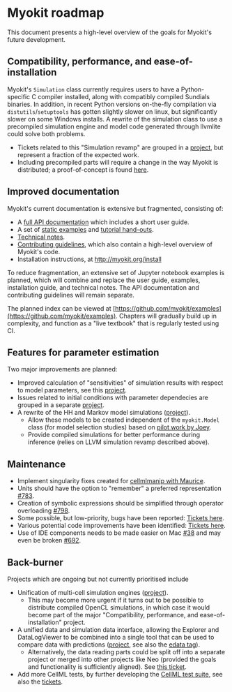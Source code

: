 # Myokit roadmap

This document presents a high-level overview of the goals for Myokit's future development.

## Compatibility, performance, and ease-of-installation

Myokit's `Simulation` class currently requires users to have a Python-specific C compiler installed, along with compatibly compiled Sundials binaries.
In addition, in recent Python versions on-the-fly compilation via `distutils`/`setuptools` has gotten slightly slower on linux, but significantly slower on some Windows installs.
A rewrite of the simulation class to use a precompiled simulation engine and model code generated through llvmlite could solve both problems.

- Tickets related to this "Simulation revamp" are grouped in a [project](https://github.com/myokit/myokit/projects/5), but represent a fraction of the expected work.
- Including precompiled parts will require a change in the way Myokit is distributed; a proof-of-concept is found [here](https://github.com/myokit/beta/).

## Improved documentation

Myokit's current documentation is extensive but fragmented, consisting of:

- A [full API documentation](https://myokit.readthedocs.io/) which includes a short user guide.
- A set of [static examples](http://myokit.org/examples/) and [tutorial hand-outs](http://myokit.org/tutorial/).
- [Technical notes](https://github.com/myokit/examples#technical-notes).
- [Contributing guidelines](https://github.com/myokit/myokit/blob/main/CONTRIBUTING.md), which also contain a high-level overview of Myokit's code.
- Installation instructions, at http://myokit.org/install

To reduce fragmentation, an extensive set of Jupyter notebook examples is planned, which will combine and replace the user guide, examples, installation guide, and technical notes.
The API documentation and contributing guidelines will remain separate.

The planned index can be viewed at [https://github.com/myokit/examples](https://github.com/myokit/examples).
Chapters will gradually build up in complexity, and function as a "live textbook" that is regularly tested using CI.

## Features for parameter estimation

Two major improvements are planned:

- Improved calculation of "sensitivities" of simulation results with respect to model parameters, see this [project](https://github.com/myokit/myokit/projects/6).
 - Issues related to initial conditions with parameter dependecies are grouped in a separate [project](https://github.com/myokit/myokit/projects/13).
- A rewrite of the HH and Markov model simulations ([project](https://github.com/myokit/myokit/projects/8)).
  - Allow these models to be created independent of the `myokit.Model` class (for model selection studies) based on [pilot work by Joey](https://github.com/CardiacModelling/markov-builder).
  - Provide compiled simulations for better performance during inference (relies on LLVM simulation revamp described above).

## Maintenance

- Implement singularity fixes created for [cellmlmanip with Maurice](https://github.com/myokit/myokit/issues/809).
- Units should have the option to "remember" a preferred representation [#783](https://github.com/myokit/myokit/issues/783).
- Creation of symbolic expressions should be simplified through operator overloading [#798](https://github.com/myokit/myokit/issues/798).
- Some possible, but low-priority, bugs have been reported: [Tickets here](https://github.com/myokit/myokit/issues?q=is%3Aissue+is%3Aopen+label%3Abug).
- Various potential code improvements have been identified: [Tickets here](https://github.com/myokit/myokit/issues?q=is%3Aissue+is%3Aopen+label%3Acode).
- Use of IDE components needs to be made easier on Mac [#38](https://github.com/myokit/myokit/issues/38) and may even be broken [#692](https://github.com/myokit/myokit/issues/692).

## Back-burner

Projects which are ongoing but not currently prioritised include

- Unification of multi-cell simulation engines ([project](https://github.com/myokit/myokit/projects/7)).
  - This may become more urgent if it turns out to be possible to distribute compiled OpenCL simulations, in which case it would become part of the major "Compatibility, performance, and ease-of-installation" project.
- A unified data and simulation data interface, allowing the Explorer and DataLogViewer to be combined into a single tool that can be used to compare data with predictions ([project](https://github.com/myokit/myokit/projects/15), see also the [edata tag](https://github.com/myokit/myokit/issues?q=is%3Aissue+is%3Aopen+label%3Aedata)).
  - Alternatively, the data reading parts could be split off into a separate project or merged into other projects like Neo (provided the goals and functionality is sufficiently aligned). See [this ticket](https://github.com/myokit/myokit/issues/259).
- Add more CellML tests, by further developing the [CellML test suite](https://github.com/MichaelClerx/cellml-validation), see also the [tickets](https://github.com/myokit/myokit/issues?q=is%3Aissue+is%3Aopen+label%3ACellML).
